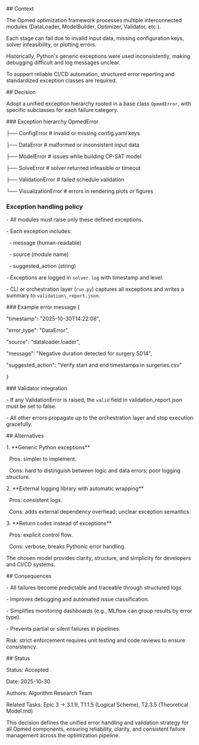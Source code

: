 \## Context

The Opmed optimization framework processes multiple interconnected modules (DataLoader, ModelBuilder, Optimizer, Validator, etc.).

Each stage can fail due to invalid input data, missing configuration keys, solver infeasibility, or plotting errors.



Historically, Python's generic exceptions were used inconsistently, making debugging difficult and log messages unclear.

To support reliable CI/CD automation, structured error reporting and standardized exception classes are required.



\## Decision

Adopt a unified exception hierarchy rooted in a base class `OpmedError`, with specific subclasses for each failure category.



\### Exception hierarchy
OpmedError

├── ConfigError # invalid or missing config.yaml keys

├── DataError # malformed or inconsistent input data

├── ModelError # issues while building CP-SAT model

├── SolveError # solver returned infeasible or timeout

├── ValidationError # failed schedule validation

└── VisualizationError # errors in rendering plots or figures

### Exception handling policy

\- All modules must raise only these defined exceptions.

\- Each exception includes:

&nbsp; - message (human-readable)

&nbsp; - source (module name)

&nbsp; - suggested\_action (string)

\- Exceptions are logged in `solver.log` with timestamp and level.

\- CLI or orchestration layer (`run.py`) captures all exceptions and writes a summary to `validation\_report.json`.



\### Example error message
{

"timestamp": "2025-10-30T14:22:08",

"error\_type": "DataError",

"source": "dataloader.loader",

"message": "Negative duration detected for surgery S014",

"suggested\_action": "Verify start and end timestamps in surgeries.csv"

}



\### Validator integration

\- If any ValidationError is raised, the `valid` field in validation\_report.json must be set to false.

\- All other errors propagate up to the orchestration layer and stop execution gracefully.



\## Alternatives

1\. \*\*Generic Python exceptions\*\*

&nbsp;  Pros: simpler to implement.

&nbsp;  Cons: hard to distinguish between logic and data errors; poor logging structure.



2\. \*\*External logging library with automatic wrapping\*\*

&nbsp;  Pros: consistent logs.

&nbsp;  Cons: adds external dependency overhead; unclear exception semantics.



3\. \*\*Return codes instead of exceptions\*\*

&nbsp;  Pros: explicit control flow.

&nbsp;  Cons: verbose, breaks Pythonic error handling.



The chosen model provides clarity, structure, and simplicity for developers and CI/CD systems.



\## Consequences

\- All failures become predictable and traceable through structured logs.

\- Improves debugging and automated issue classification.

\- Simplifies monitoring dashboards (e.g., MLflow can group results by error type).

\- Prevents partial or silent failures in pipelines.



Risk: strict enforcement requires unit testing and code reviews to ensure consistency.



\## Status

Status: Accepted

Date: 2025-10-30

Authors: Algorithm Research Team

Related Tasks: Epic 3 -> 3.1.9, T1.1.5 (Logical Scheme), T2.3.5 (Theoretical Model.md)



This decision defines the unified error handling and validation strategy for all Opmed components, ensuring reliability, clarity, and consistent failure management across the optimization pipeline.



